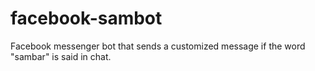 # facebook-sambot
Facebook messenger bot that sends a customized message if the word "sambar" is said in chat.
